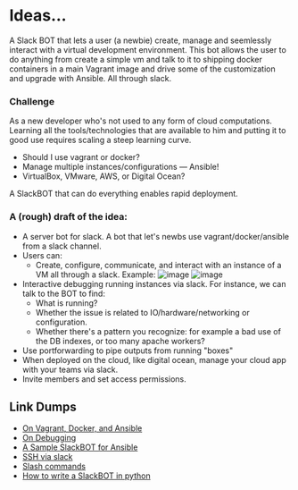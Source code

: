 # Ideas...

A Slack BOT that lets a user (a newbie) create, manage and seemlessly interact with a virtual development environment. This bot allows the user to do anything from create a simple vm and talk to it to shipping docker containers in a main Vagrant image and drive some of the customization and upgrade with Ansible. All through slack. 

### Challenge

As a new developer who's not used to any form of cloud computations. Learning all the tools/technologies that are available to him and putting it to good use requires scaling a steep learning curve. 

 - Should I use vagrant or docker?
 - Manage multiple instances/configurations — Ansible!
 - VirtualBox, VMware, AWS, or Digital Ocean?
 
A SlackBOT that can do everything enables rapid deployment.

### A (rough) draft of the idea:
 - A server bot for slack. A bot that let's newbs use vagrant/docker/ansible from a slack channel.
 - Users can:
   + Create, configure, communicate, and interact with an instance of a VM all through a slack. Example:
      ![image](https://media.github.ncsu.edu/user/3656/files/e82a8bda-922a-11e6-9bd2-a95c7a9f9777)
      ![image](https://media.github.ncsu.edu/user/3656/files/0a1cad86-922b-11e6-9aeb-95a138f9ee64)
 - Interactive debugging running instances via slack. For instance, we can talk to the BOT to find:
   - What is running?
   - Whether the issue is related to IO/hardware/networking or configuration.
   - Whether there's a pattern you recognize: for example a bad use of the DB indexes, or too many apache workers?
 - Use portforwarding to pipe outputs from running "boxes"
 - When deployed on the cloud, like digital ocean, manage your cloud app with your teams via slack. 
 - Invite members and set access permissions.

## Link Dumps
- [On Vagrant, Docker, and Ansible](http://devo.ps/blog/vagrant-docker-and-ansible-wtf/)
- [On Debugging](http://devo.ps/blog/troubleshooting-5minutes-on-a-yet-unknown-box/)
- [A Sample SlackBOT for Ansible]()
- [SSH via slack](https://github.com/guillaumewuip/ssh-slack-bot)
- [Slash commands](https://api.slack.com/slash-commands)
- [How to write a SlackBOT in python](https://www.fullstackpython.com/blog/build-first-slack-bot-python.html)

